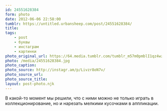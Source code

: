 ```yaml
---
id: 24551628384
form: photo
date: 2012-06-06 22:58:00
tumblr: https://untitled.urbansheep.com/post/24551628384/
title:
tags:
    - post
    - буквы
    - инстаграм
    - картинки
photo_original_url: https://64.media.tumblr.com/tumblr_m57m0pmblI1qz4wzio1_640.jpg
photo: /media/24551628384.jpg
photo_caption: 
photo_source: http://instagr.am/p/Livzr8oN7v/
photo_source_url:
photo_source_title:
layout: post-photo.njk
---
```


<p>В какой-то момент мы решили, что с ними можно не только играть в коллекционирование, но и нарезать мелкими кусочками в аппликации.</p>

